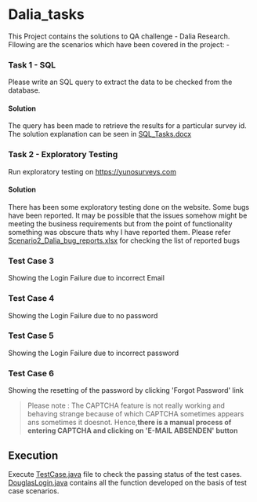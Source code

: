 ﻿# Dalia_tasks

This Project contains the solutions to QA challenge - Dalia Research. Fllowing are the scenarios which have been covered in the project: -

### Task 1 - SQL ###
Please write an SQL query to extract the data to be checked from the database.

#### Solution ####
The query has been made to retrieve the results for a particular survey id. The solution explanation can be seen in [SQL_Tasks.docx](SQL_Tasks.docx)


### Task 2 - Exploratory Testing ###
Run exploratory testing on https://yunosurveys.com 

#### Solution ####
There has been some exploratory testing done on the website. Some bugs have been reported. It may be possible that the issues somehow might be meeting the business requirements but from the point of functionality something was obscure thats why I have reported them. Please refer [Scenario2_Dalia_bug_reports.xlsx](Scenario2_Dalia_bug_reports.xlsx) for checking the list of reported bugs


### Test Case 3 ###
Showing the Login Failure due to incorrect Email
 
### Test Case 4 ###
Showing the Login Failure due to no password
 
### Test Case 5 ### 
Showing the Login Failure due to incorrect password
 
### Test Case 6 ###
Showing the resetting of the password by clicking 'Forgot Password' link
> Please note : 
The CAPTCHA feature is not really working and behaving strange because of which CAPTCHA sometimes appears ans sometimes it doesnot. 
Hence,**there is a manual process of entering CAPTCHA and clicking on 'E-MAIL ABSENDEN' button**


## Execution ##
Execute [TestCase.java](src/TestCase.java) file to check the passing status of the test cases. [DouglasLogin.java](src/DouglasLogin.java) contains all the function developed on the basis of test case scenarios.
